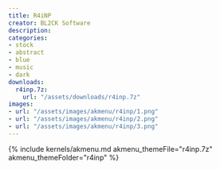 ```yaml
---
title: R4iNP
creator: BL2CK Software
description: 
categories:
- stock
- abstract
- blue
- music
- dark
downloads:
  r4inp.7z:
    url: "/assets/downloads/r4inp.7z"
images:
- url: "/assets/images/akmenu/r4inp/1.png"
- url: "/assets/images/akmenu/r4inp/2.png"
- url: "/assets/images/akmenu/r4inp/3.png"
---
```


{% include kernels/akmenu.md akmenu_themeFile="r4inp.7z" akmenu_themeFolder="r4inp" %}
